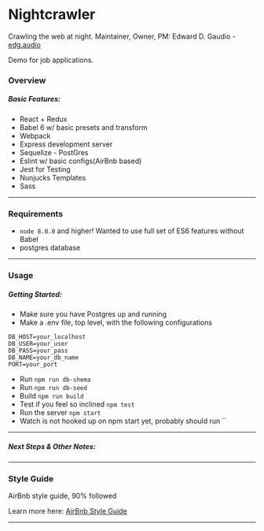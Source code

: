 # Nightcrawler

Crawling the web at night.
Maintainer, Owner, PM: Edward D. Gaudio - [edg.audio](http:edg.audio.com)

Demo for job applications.

### Overview

##### Basic Features:
  - React + Redux
  - Babel 6 w/ basic presets and transform
  - Webpack
  - Express development server
  - Sequelize - PostGres
  - Eslint w/ basic configs(AirBnb based)
  - Jest for Testing
  - Nunjucks Templates
  - Sass

***

### Requirements
  - `node 8.0.0` and higher! Wanted to use full set of ES6 features without Babel
  - postgres database
***

### Usage

##### Getting Started:
- Make sure you have Postgres up and running
- Make a .env file, top level, with the following configurations
```
DB_HOST=your_localhost
DB_USER=your_user
DB_PASS=your_pass
DB_NAME=your_db_name
PORT=your_port
```
- Run `npm run db-shema`
- Run `npm run db-seed`
- Build `npm run build`
- Test if you feel so inclined `npm test`
- Run the server `npm start`
- Watch is not hooked up on npm start yet, probably should run ``

***

##### Next Steps & Other Notes:

***

### Style Guide

AirBnb style guide, 90% followed

Learn more here: [AirBnb Style Guide](https://github.com/airbnb/javascript/tree/master/packages/eslint-config-airbnb)

***
